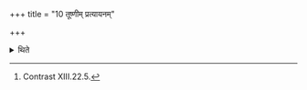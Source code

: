 +++
title = "10 तूष्णीम् प्रत्यायनम्"

+++

<details><summary>थिते</summary>

10. The return (towards the sacrificial place) (should be done) silently (without any formula).[^1]  

[^1]: Contrast XIII.22.5. 
</details>
